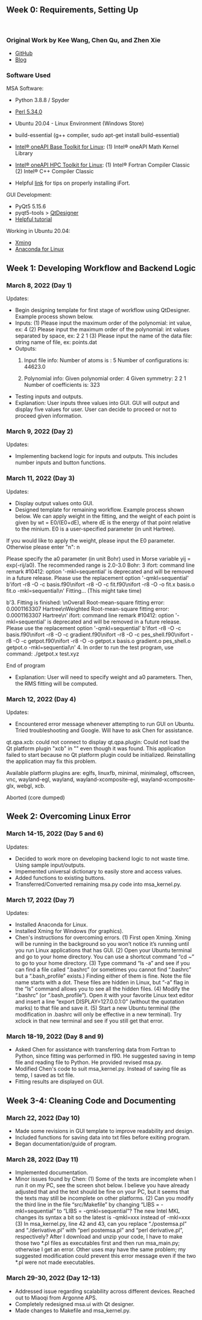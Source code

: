 ## Week 0: Requirements, Setting Up

<br />

### Original Work by Kee Wang, Chen Qu, and Zhen Xie
* [GitHub](https://github.com/Kee-Wang/PES-Fitting-MSA)
* [Blog](https://scholarblogs.emory.edu/bowman/msa/)

### Software Used
MSA Software:
* Python 3.8.8 / Spyder 
* [Perl 5.34.0](https://www.activestate.com/products/perl/)
* Ubuntu 20.04 - Linux Environment (Windows Store)
* build-essential (g++ compiler, sudo apt-get install build-essential)
* [Intel® oneAPI Base Toolkit for Linux](https://www.intel.com/content/www/us/en/developer/tools/oneapi/base-toolkit-download.html): 
    (1) Intel® oneAPI Math Kernel Library

* [Intel® oneAPI HPC Toolkit for Linux](https://www.intel.com/content/www/us/en/developer/tools/oneapi/hpc-toolkit-download.html):
    (1) Intel® Fortran Compiler Classic
    (2) Intel® C++ Compiler Classic
* Helpful [link](https://estuarine.jp/2021/03/install-oneapi/?lang=en) for tips on properly installing iFort. <!--- (i.e. source /opt/intel/oneapi/setvars.sh) -->

GUI Development:
* PyQt5 5.15.6
* pyqt5-tools > [QtDesigner](https://doc.qt.io/qt-5/qtdesigner-manual.html) 
* [Helpful tutorial](https://www.techwithtim.net/tutorials/pyqt5-tutorial/how-to-use-qtdesigner/)

Working in Ubuntu 20.04:
* [Xming](https://sourceforge.net/projects/xming/)
* [Anaconda for Linux](https://www.digitalocean.com/community/tutorials/how-to-install-the-anaconda-python-distribution-on-ubuntu-20-04)


## Week 1: Developing Workflow and Backend Logic

### March 8, 2022 (Day 1)
Updates:
* Begin designing template for first stage of workflow using QtDesigner. Example process shown below. 
* Inputs: 
    (1) Please input the maximum order of the polynomial: int value, ex: 4
    (2) Please input the maximum order of the polynomial: int values separated by space, ex: 2 2 1
    (3) Please input the name of the data file: string name of file, ex: points.dat
* Outputs: 
    1. Input file info:
    Number of atoms is : 5
    Number of configurations is: 44623.0

    2. Polynomial info:
    Given polynomial order: 4
    Given symmetry: 2 2 1
    Number of coefficients is: 323
* Testing inputs and outputs. 
* Explanation: User inputs three values into GUI. GUI will output and display five values for user. User can decide to proceed or not to proceed given information. 


### March 9, 2022 (Day 2)
Updates:
* Implementing backend logic for inputs and outputs. This includes number inputs and button functions.

### March 11, 2022 (Day 3)
Updates:
* Display output values onto GUI.
* Designed template for remaining workflow. Example process shown below. 
We can apply weight in the fitting, and the weight of each point is given by
wt = E0/(E0+dE), where dE is the energy of that point relative to the minium.
E0 is a user-specified parameter (in unit Hartree).

If you would like to apply the weight, please input the E0 parameter. Otherwise
please enter "n":
n


Please specify the a0 parameter (in unit Bohr) used in Morse variable
yij = exp(-rij/a0). The recommended range is 2.0-3.0 Bohr:
3
ifort: command line remark #10412: option '-mkl=sequential' is deprecated and will be removed in a future release. Please use the replacement option '-qmkl=sequential'
b'ifort -r8 -O -c basis.f90\nifort -r8 -O -c fit.f90\nifort -r8 -O -o fit.x basis.o fit.o -mkl=sequential\n'
Fitting... (This might take time)

b'3. Fitting is finished: \nOverall Root-mean-square fitting error:    0.0001163307 Hartree\nWeighted Root-mean-square fitting error:    0.0001163307 Hartree\n'
ifort: command line remark #10412: option '-mkl=sequential' is deprecated and will be removed in a future release. Please use the replacement option '-qmkl=sequential'
b'ifort -r8 -O -c basis.f90\nifort -r8 -O -c gradient.f90\nifort -r8 -O -c pes_shell.f90\nifort -r8 -O -c getpot.f90\nifort -r8 -O -o getpot.x basis.o gradient.o pes_shell.o getpot.o -mkl=sequential\n'
4. In order to run the test program, use command:
./getpot.x test.xyz

End of program
* Explanation: User will need to specify weight and a0 parameters. Then, the RMS fitting will be computed. 

### March 12, 2022 (Day 4)
Updates:
* Encountered error message whenever attempting to run GUI on Ubuntu. Tried troubleshooting and Google. Will have to ask Chen for assistance. 

qt.qpa.xcb: could not connect to display
qt.qpa.plugin: Could not load the Qt platform plugin "xcb" in "" even though it was found.
This application failed to start because no Qt platform plugin could be initialized. Reinstalling the application may fix this problem.

Available platform plugins are: eglfs, linuxfb, minimal, minimalegl, offscreen, vnc, wayland-egl, wayland, wayland-xcomposite-egl, wayland-xcomposite-glx, webgl, xcb.

Aborted (core dumped)


## Week 2: Overcoming Linux Error


### March 14-15, 2022 (Day 5 and 6)
Updates:
* Decided to work more on developing backend logic to not waste time. Using sample input/outputs. 
* Impemented universal dictionary to easily store and access values. 
* Added functions to existing buttons. 
* Transferred/Converted remaining msa.py code into msa_kernel.py. 

### March 17, 2022 (Day 7)
Updates:
* Installed Anaconda for Linux. 
* Installed Xming for Windows (for graphics).
* Chen's instructions for overcoming errors. 
    (1) First open Xming. Xming will be running in the background so you won’t notice it’s running until you run Linux applications that has GUI.
    (2) Open your Ubuntu terminal and go to your home directory. You can use a shortcut command “cd ~” to go to your home directory.
    (3) Type command “ls -a” and see if you can find a file called “.bashrc” (or sometimes you cannot find “.bashrc” but a “.bash_profile” exists.) Finding either of them is fine. Note the file name starts with a dot. These files are hidden in Linux, but “-a” flag in the “ls” command allows you to see all the hidden files.
    (4) Modify the “.bashrc” (or “.bash_profile”). Open it with your favorite Linux text editor and insert a line “export DISPLAY=127.0.0.1:0” (without the quotation marks) to that file and save it.
    (5) Start a new Ubuntu terminal (the modification in .bashrc will only be effective in a new terminal). Try xclock in that new terminal and see if you still get that error.

### March 18-19, 2022 (Day 8 and 9)
* Asked Chen for assistance with transferring data from Fortran to Python, since fitting was performed in f90. He suggested saving in temp file and reading file to Python. He provided revised msa.py. 
* Modified Chen's code to suit msa_kernel.py. Instead of saving file as temp, I saved as txt file. 
* Fitting results are displayed on GUI. 

## Week 3-4: Cleaning Code and Documenting

### March 22, 2022 (Day 10)
* Made some revisions in GUI template to improve readability and design. 
* Included functions for saving data into txt files before exiting program. 
* Began documentation/guide of program.

### March 28, 2022 (Day 11)
* Implemented documentation.
* Minor issues found by Chen:
    (1) Some of the texts are incomplete when I run it on my PC, see the screen shot below. I believe you have already adjusted that and the text should be fine on your PC, but it seems that the texts may still be incomplete on other platforms.
    (2) Can you modify the third line in the file “src/Makefile” by changing “LIBS = -mkl=sequential” to “LIBS = -qmkl=sequential”? The new Intel MKL changes its syntax a bit so the latest is -qmkl=xxx instead of -mkl=xxx
    (3) In msa_kernel.py, line 42 and 43, can you replace “./postemsa.pl” and “./derivative.pl” with “perl postemsa.pl” and “perl derivative.pl”, respectively? After I download and unzip your code, I have to make those two *.pl files as executables first and then run msa_main.py; otherwise I get an error. Other uses may have the same problem; my suggested modification could prevent this error message even if the two *.pl were not made executables.

### March 29-30, 2022 (Day 12-13)
* Addressed issue regarding scalability across different devices. Reached out to Miaoqi from Argonne APS. 
* Completely redesigned msa.ui with Qt designer. 
* Made changes to Makefile and msa_kernel.py.